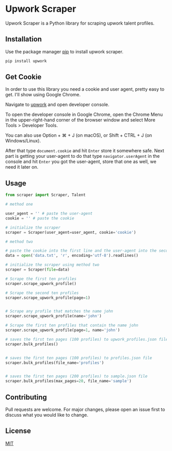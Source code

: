 # Upwork Scraper

Upwork Scraper is a Python library for scraping upwork talent profiles.

## Installation

Use the package manager [pip](https://pip.pypa.io/en/stable/) to install upwork scraper.

```bash
pip install upwork
```
## Get Cookie
In order to use this library you need a cookie and user agent, pretty easy to get.
I'll show using Google Chrome.

Navigate to [upwork](https://www.upwork.com/search/profiles) and open developer console.

To open the developer console in Google Chrome, open the Chrome Menu in the upper-right-hand corner of the browser window and select More Tools > Developer Tools.

You can also use Option + ⌘ + J (on macOS), or Shift + CTRL + J (on Windows/Linux).

After that type `document.cookie` and hit `Enter` store it somewhere safe.
Next part is getting your user-agent to do that type `navigator.userAgent` in the console and hit `Enter` you got the user-agent, store that one as well, we need it later on.

## Usage

```python
from scraper import Scraper, Talent

# method one

user_agent = '' # paste the user-agent 
cookie = '' # paste the cookie

# initialize the scraper
scraper = Scraper(user_agent=user_agent, cookie='cookie')

# method two

# paste the cookie into the first line and the user-agent into the second line, save the text file
data = open('data.txt', 'r', encoding='utf-8').readlines()

# initialize the scraper using method two
scraper = Scraper(file=data)

# Scrape the first ten profiles
scraper.scrape_upwork_profile()

# Scrape the second ten profiles
scraper.scrape_upwork_profile(page=1)


# Scrape any profile that matches the name john
scraper.scrape_upwork_profile(name='john')

# Scrape the first ten profiles that contain the name john
scraper.scrape_upwork_profile(page=1, name='john')

# saves the first ten pages (100 profiles) to upwork_profiles.json file
scraper.bulk_profiles()


# saves the first ten pages (100 profiles) to profiles.json file
scraper.bulk_profiles(file_name='profiles')


# saves the first ten pages (200 profiles) to sample.json file
scraper.bulk_profiles(max_pages=20, file_name='sample')

```

## Contributing
Pull requests are welcome. For major changes, please open an issue first to discuss what you would like to change.

## License
[MIT](https://choosealicense.com/licenses/mit/)